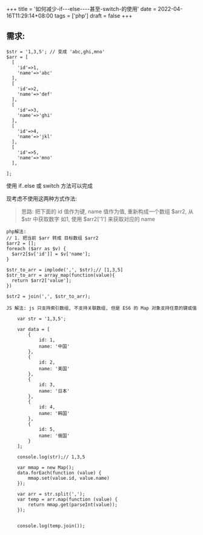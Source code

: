 +++
title = '如何减少-if---else----甚至-switch-的使用'
date = 2022-04-16T11:29:14+08:00
tags = ['php']
draft = false
+++

## 需求:  
```
$str = '1,3,5'; // 变成 'abc,ghi,mno'
$arr = [
  [
    'id'=>1,
    'name'=>'abc'
  ],
  [
    'id'=>2,
    'name'=>'def'
  ],
  [
    'id'=>3,
    'name'=>'ghi'
  ],
  [
    'id'=>4,
    'name'=>'jkl'
  ],
  [
    'id'=>5,
    'name'=>'mno'
  ],

];
```

使用 if..else 或 switch 方法可以完成

现考虑不使用这两种方式作法:
> 思路: 把下面的 id 值作为键, name 值作为值, 重新构成一个数组 $arr2, 从 $str 中获取数字 如1, 使用 $arr2['1'] 来获取对应的 name


```
php解法:
// 1. 把当前 $arr 转成 目标数组 $arr2
$arr2 = [];
foreach ($arr as $v) {
  $arr2[$v['id']] = $v['name'];
}

$str_to_arr = implode(',', $str);// [1,3,5]
$str_to_arr = array_map(function(value){
  return $arr2['value'];
})

$str2 = join(',', $str_to_arr);
```

```
JS 解法: js 只支持索引数组, 不支持关联数组, 但是 ES6 的 Map 对象支持任意的键或值

    var str = '1,3,5';

    var data = [
        {
            id: 1,
            name: '中国'
        },
        {
            id: 2,
            name: '美国'
        },
        {
            id: 3,
            name: '日本'
        },
        {
            id: 4,
            name: '韩国'
        },
        {
            id: 5,
            name: '俄国'
        }
    ];

    console.log(str);// 1,3,5

    var mmap = new Map();
    data.forEach(function (value) {
        mmap.set(value.id, value.name)
    });

    var arr = str.split(',');
    var temp = arr.map(function (value) {
        return mmap.get(parseInt(value));
    });


    console.log(temp.join());
```

